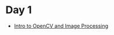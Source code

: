 # Day 1
- [Intro to OpenCV and Image Processing](https://colab.research.google.com/drive/1ojC-Zahw0ttAbH1XaSTLrXjIarChsuCX?usp=sharing)
